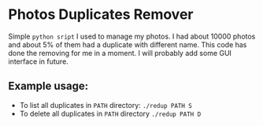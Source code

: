 # Photos Duplicates Remover
Simple `python sript` I used to manage my photos. I had about 10000 photos and about 5% of them had a duplicate with different name. This code has done the removing for me in a moment. I will probably add some GUI interface in future.

## Example usage:
* To list all duplicates in `PATH` directory: `./redup PATH S`
* To delete all duplicates in `PATH` directory `./redup PATH D`

